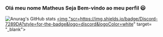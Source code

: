 ### Olá meu nome Matheus Seja Bem-vindo ao meu perfil :smiley:
![Anurag's GitHub stats](https://github-readme-stats.vercel.app/api?username=ignmathzy&show_icons=true&theme=radical)
<a href="https://discord.gg/VNFSYyVF" target="_blank"><img "scr=https://img.shields.io/badge/Discord-7289DA?style=for-the-badge&logo=discord&logoColor=white" target= "_blank"></a>









